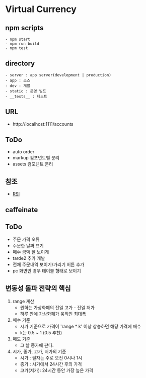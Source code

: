 # Virtual Currency

## npm scripts

    - npm start
    - npm run build
    - npm test

## directory

    - server : app server(development | production)
    - app : 소스
    - dev : 개발
    - static : 운영 빌드
    - __tests__ : 테스트

## URL

-   http://localhost:1111/accounts

## ToDo

-   auto order
-   markup 컴포넌트별 분리
-   assets 컴포넌트 분리

## 참조

-   [RSI](https://blog.naver.com/PostView.naver?blogId=maripsee&logNo=222895780877)

## caffeinate

## ToDo

-   주문 가격 오류
-   주문한 날짜 표기
-   매수 금액 잘 보이게
-   tarde2 추가 개발
-   전체 주문내역 보이기/가리기 버튼 추가
-   pc 화면인 경우 테이블 형태로 보이기

## 변동성 돌파 전략의 핵심

1. range 계산
    - 원하는 가상화폐의 전일 고가 - 전일 저가
    - 하루 안에 가상화폐가 움직인 최대폭
2. 매수 기준
    - 시가 기준으로 가격이 'range \* k' 이상 상승하면 해당 가격에 매수
    - k는 0.5 ~ 1 (0.5 추천)
3. 매도 기준
    - 그 날 종가에 판다.
4. 시가, 종가, 고가, 저가의 기준
    - 시가 : 필자는 주로 오전 0시나 1시
    - 종가 : 시가에서 24시간 후의 가격
    - 고가(저가): 24시간 동안 가장 높은 가격
